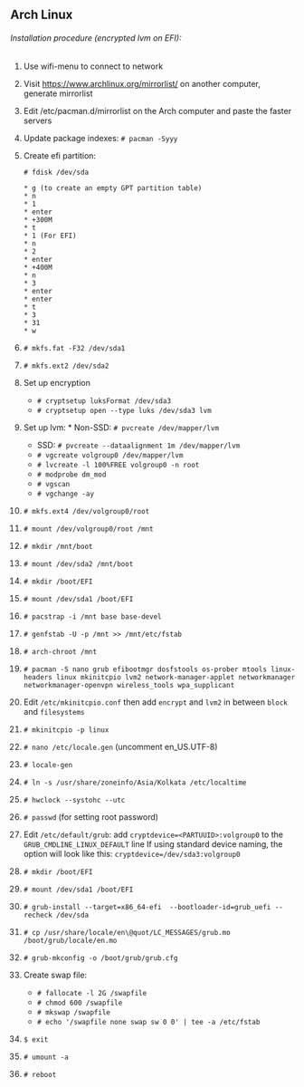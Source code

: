 ## Arch Linux

###### Installation procedure (encrypted lvm on EFI):
   1. Use wifi-menu to connect to network
   2. Visit https://www.archlinux.org/mirrorlist/ on another computer, generate mirrorlist
   3. Edit /etc/pacman.d/mirrorlist on the Arch computer and paste the faster servers
   4. Update package indexes: `# pacman -Syyy`
   5. Create efi partition:

       `# fdisk /dev/sda`

          * g (to create an empty GPT partition table)
          * n
          * 1
          * enter
          * +300M
          * t
          * 1 (For EFI)
          * n
          * 2
          * enter
          * +400M
          * n
          * 3
          * enter
          * enter
          * t
          * 3
          * 31
          * w

  6. `# mkfs.fat -F32 /dev/sda1`
  7. `# mkfs.ext2 /dev/sda2`
  8. Set up encryption
        * `# cryptsetup luksFormat /dev/sda3`
        * `# cryptsetup open --type luks /dev/sda3 lvm`
  9. Set up lvm:
         * Non-SSD: `# pvcreate /dev/mapper/lvm`
        * SSD: `# pvcreate --dataalignment 1m /dev/mapper/lvm`
        * `# vgcreate volgroup0 /dev/mapper/lvm`
        * `# lvcreate -l 100%FREE volgroup0 -n root`
        * `# modprobe dm_mod`
        * `# vgscan`
        * `# vgchange -ay`
  10. `# mkfs.ext4 /dev/volgroup0/root`
  11. `# mount /dev/volgroup0/root /mnt`
  13. `# mkdir /mnt/boot`
  13. `# mount /dev/sda2 /mnt/boot`
  14. `# mkdir /boot/EFI`
  15. `# mount /dev/sda1 /boot/EFI`
  16. `# pacstrap -i /mnt base base-devel`
  17. `# genfstab -U -p /mnt >> /mnt/etc/fstab`
  18. `# arch-chroot /mnt`
  19. `# pacman -S nano grub efibootmgr dosfstools os-prober mtools linux-headers linux mkinitcpio lvm2 network-manager-applet networkmanager networkmanager-openvpn wireless_tools wpa_supplicant`
  20. Edit `/etc/mkinitcpio.conf` then add `encrypt` and `lvm2` in between `block` and `filesystems`
  21. `# mkinitcpio -p linux`
  22. `# nano /etc/locale.gen` (uncomment en_US.UTF-8)
  23. `# locale-gen`
  24. `# ln -s /usr/share/zoneinfo/Asia/Kolkata /etc/localtime`
  25. `# hwclock --systohc --utc`
  26. `# passwd` (for setting root password)
  27. Edit `/etc/default/grub`:
        add `cryptdevice=<PARTUUID>:volgroup0` to the `GRUB_CMDLINE_LINUX_DEFAULT` line
            If using standard device naming, the option will look like this: `cryptdevice=/dev/sda3:volgroup0`
  28. `# mkdir /boot/EFI`
  29. `# mount /dev/sda1 /boot/EFI`
  30. `# grub-install --target=x86_64-efi  --bootloader-id=grub_uefi --recheck /dev/sda`
  31. `# cp /usr/share/locale/en\@quot/LC_MESSAGES/grub.mo /boot/grub/locale/en.mo`
  32. `# grub-mkconfig -o /boot/grub/grub.cfg`
  33. Create swap file:
        * `# fallocate -l 2G /swapfile`
        * `# chmod 600 /swapfile`
        * `# mkswap /swapfile`
        * `# echo '/swapfile none swap sw 0 0' | tee -a /etc/fstab`
  34. `$ exit`
  35. `# umount -a`
  36. `# reboot`
